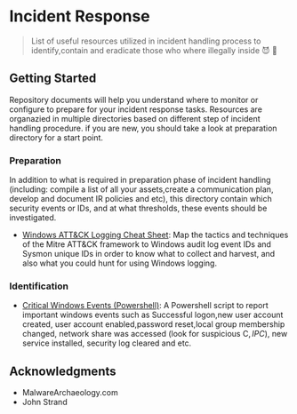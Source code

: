 # Incident Response
>  List of useful resources utilized in incident handling process to identify,contain and eradicate those who where illegally inside :smiling_imp: :gun:

## Getting Started

Repository documents will help you understand where to monitor or configure to prepare for your incident response tasks. Resources are organazied in multiple directories based on different step of incident handling procedure. if you are new, you should take a look at preparation directory for a start point.

### Preparation

In addition to what is required in preparation phase of incident handling (including: compile a list of all your assets,create a communication plan, develop and document IR policies and etc), this directory contain which security events or IDs, and at what thresholds, these events should be investigated.

- [Windows ATT&CK Logging Cheat Sheet](https://github.com/ikhosravi/Incident-Response/blob/master/Preparation/Windows%2BATT%26CK_Logging%2BCheat%2BSheet_ver_Sept_2018.pdf): Map the tactics and techniques of the Mitre ATT&CK framework to Windows audit log event IDs and Sysmon unique IDs in order to know what to collect and harvest, and also what you could hunt for using Windows logging.

### Identification

- [Critical Windows Events (Powershell)](https://github.com/ikhosravi/Incident-Response/blob/master/Identification/check-critical-events.ps1): A Powershell script to report important windows events such as Successful logon,new user account created, user account enabled,password reset,local group membership changed, network share was accessed (look for suspicious C$,IPC$), new service installed, security log cleared and etc.
## Acknowledgments

* MalwareArchaeology.com
* John Strand
